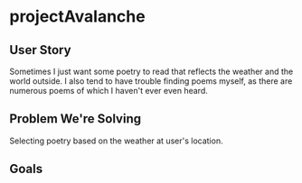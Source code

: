 # projectAvalanche

## User Story

Sometimes I just want some poetry to read that reflects the weather and the world outside. I also tend to have trouble finding poems myself, as there are numerous poems of which I haven't ever even heard.

## Problem We're Solving

Selecting poetry based on the weather at user's location.

## Goals
